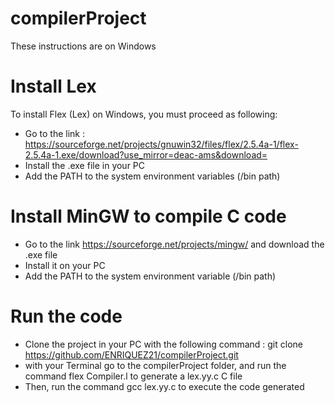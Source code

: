 # compilerProject

These instructions are on Windows

# Install Lex 
To install Flex (Lex) on Windows, you must proceed as following: 
- Go to the link : https://sourceforge.net/projects/gnuwin32/files/flex/2.5.4a-1/flex-2.5.4a-1.exe/download?use_mirror=deac-ams&download= 
- Install the .exe file in your PC
- Add the PATH to the system environment variables (/bin path)

# Install MinGW to compile C code 
- Go to the link https://sourceforge.net/projects/mingw/ and download the .exe file
- Install it on your PC 
- Add the PATH to the system environment variable  (/bin path)

# Run the code 
- Clone the project in your PC with the following command : git clone https://github.com/ENRIQUEZ21/compilerProject.git 
- with your Terminal go to the compilerProject folder, and run the command flex Compiler.l to generate a lex.yy.c C file 
- Then, run the command gcc lex.yy.c to execute the code generated
